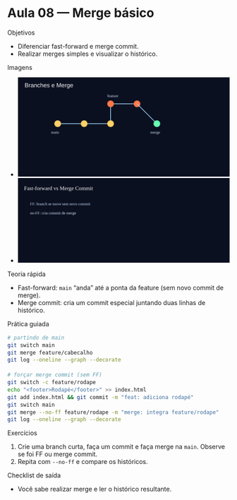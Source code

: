 # Aula 08 — Merge básico

Objetivos
- Diferenciar fast-forward e merge commit.
- Realizar merges simples e visualizar o histórico.

Imagens
- ![Merge](../assets/branch-merge.svg)
- ![FF vs no-FF](../assets/ff-vs-noff.svg)

Teoria rápida
- Fast-forward: `main` “anda” até a ponta da feature (sem novo commit de merge).
- Merge commit: cria um commit especial juntando duas linhas de histórico.

Prática guiada
```bash
# partindo de main
git switch main
git merge feature/cabecalho
git log --oneline --graph --decorate

# forçar merge commit (sem FF)
git switch -c feature/rodape
echo "<footer>Rodapé</footer>" >> index.html
git add index.html && git commit -m "feat: adiciona rodapé"
git switch main
git merge --no-ff feature/rodape -m "merge: integra feature/rodape"
git log --oneline --graph --decorate
```

Exercícios
1) Crie uma branch curta, faça um commit e faça merge na `main`. Observe se foi FF ou merge commit.
2) Repita com `--no-ff` e compare os históricos.

Checklist de saída
- Você sabe realizar merge e ler o histórico resultante.